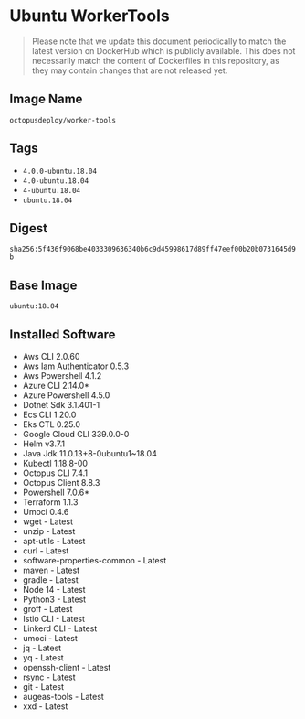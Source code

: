 # Ubuntu WorkerTools

> Please note that we update this document periodically to match the latest version on DockerHub which is publicly available.
> This does not necessarily match the content of Dockerfiles in this repository, as they may contain changes that are not released yet.

## Image Name
`octopusdeploy/worker-tools`

## Tags

- `4.0.0-ubuntu.18.04`
- `4.0-ubuntu.18.04`
- `4-ubuntu.18.04`
- `ubuntu.18.04`

## Digest
`sha256:5f436f9068be4033309636340b6c9d45998617d89ff47eef00b20b0731645d9b`

## Base Image
`ubuntu:18.04`

## Installed Software
* Aws CLI 2.0.60
* Aws Iam Authenticator 0.5.3
* Aws Powershell 4.1.2
* Azure CLI 2.14.0\*
* Azure Powershell 4.5.0
* Dotnet Sdk 3.1.401-1
* Ecs CLI 1.20.0
* Eks CTL 0.25.0
* Google Cloud CLI 339.0.0-0
* Helm v3.7.1
* Java Jdk 11.0.13+8-0ubuntu1~18.04
* Kubectl 1.18.8-00
* Octopus CLI 7.4.1
* Octopus Client 8.8.3
* Powershell 7.0.6\*
* Terraform 1.1.3
* Umoci 0.4.6
* wget - Latest
* unzip - Latest
* apt-utils - Latest
* curl - Latest
* software-properties-common - Latest
* maven - Latest
* gradle - Latest
* Node 14 - Latest
* Python3 - Latest
* groff - Latest
* Istio CLI - Latest
* Linkerd CLI - Latest
* umoci - Latest
* jq - Latest
* yq - Latest
* openssh-client - Latest
* rsync - Latest
* git - Latest
* augeas-tools - Latest
* xxd - Latest